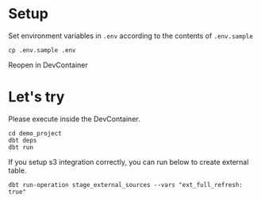 # Setup
Set environment variables in `.env` according to the contents of `.env.sample`

```
cp .env.sample .env
```

Reopen in DevContainer

# Let's try

Please execute inside the DevContainer.

```
cd demo_project
dbt deps
dbt run
```

If you setup s3 integration correctly, you can run below to create external table.
```
dbt run-operation stage_external_sources --vars "ext_full_refresh: true"
```
